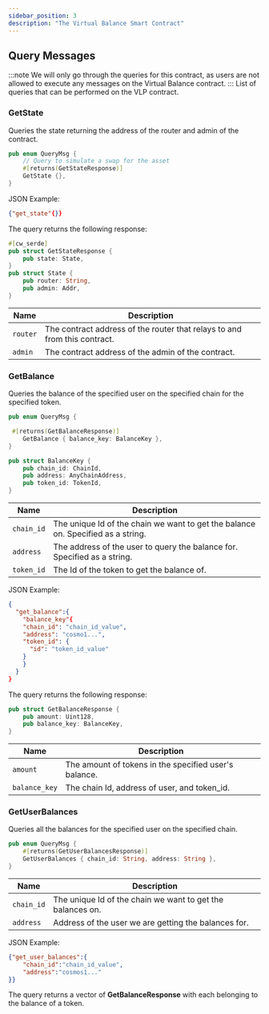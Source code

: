 ```yaml
---
sidebar_position: 3
description: "The Virtual Balance Smart Contract"
---
```


## Query Messages 
:::note
We will only go through the queries for this contract, as users are not allowed to execute any messages on the Virtual Balance contract.
:::
List of queries that can be performed on the VLP contract.

### GetState
Queries the state returning the address of the router and admin of the contract.

```rust 
pub enum QueryMsg {
    // Query to simulate a swap for the asset
    #[returns(GetStateResponse)]
    GetState {},
}
```

JSON Example:
```JSON 
{"get_state"{}}
```

The query returns the following response:

```rust
#[cw_serde]
pub struct GetStateResponse {
    pub state: State,
}
pub struct State {
    pub router: String,
    pub admin: Addr,
}
```

| Name          | Description                       |
|---------------|-----------------------------------|
| `router`       | The contract address of the router that relays to and from this contract.|
| `admin`       | The contract address of the admin of the contract.|

### GetBalance 
Queries the balance of the specified user on the specified chain for the specified token.
```rust
pub enum QueryMsg {

 #[returns(GetBalanceResponse)]
    GetBalance { balance_key: BalanceKey },
}

pub struct BalanceKey {
    pub chain_id: ChainId,
    pub address: AnyChainAddress,
    pub token_id: TokenId,
}

```
| Name          | Description                       |
|---------------|-----------------------------------|
| `chain_id`       | The unique Id of the chain we want to get the balance on. Specified as a string.|
| `address`       | The address of the user to query the balance for. Specified as a string.|
| `token_id`       | The Id of the token to get the balance of.|

JSON Example:
```JSON
{
  "get_balance":{
    "balance_key"{
    "chain_id": "chain_id_value",
    "address": "cosmo1...",
    "token_id": {
      "id": "token_id_value"
    }
    }
  }
}
```

The query returns the following response:

```rust 
pub struct GetBalanceResponse {
    pub amount: Uint128,
    pub balance_key: BalanceKey,
}
```
| Name          | Description                       |
|---------------|-----------------------------------|
| `amount`       | The amount of tokens in the specified user's balance. |
| `balance_key`       | The chain Id, address of user, and token_id.|

### GetUserBalances

Queries all the balances for the specified user on the specified chain.
```rust
pub enum QueryMsg {
    #[returns(GetUserBalancesResponse)]
    GetUserBalances { chain_id: String, address: String },
}
```
| Name          | Description                       |
|---------------|-----------------------------------|
| `chain_id`       | The unique Id of the chain we want to get the balances on.|
| `address`       | Address of the user we are getting the balances for.|

JSON Example:

```JSON
{"get_user_balances":{
    "chain_id":"chain_id_value",
    "address":"cosmos1..."
}}
```
The query returns a vector of **GetBalanceResponse** with each belonging to the balance of a token.